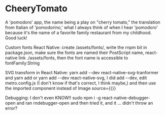 # CheeryTomato

A 'pomodoro' app, the name being a play on "cherry tomato," the translation from Italian of 'pomodorino,' what I always think of when I hear 'pomodoro' because it's the name of a favorite family restaurant from my childhood. Good luck!

Custom fonts React Native: create /assets/fonts/, write the rnpm bit in package.json, make sure the fonts are named their PostScript name, react-native link ./assets/fonts, then the font name is accessible to fontFamily:String

SVG transform in React Native: yarn add --dev react-native-svg-tranformer and yarn add or yarn add --dev react-native-svg, I did add --dev, edit metro.config.js (I don't know if that's correct, I think maybe,) and then use the imported component instead of Image source={{}}

Debugging: I don't even KNOW!! sudo npm i -g react-native-debugger-open and ran rndebugger-open and then tried it, and it ... didn't throw an error?
